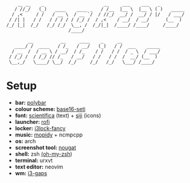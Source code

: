 ```
    __ __    _                      __     ___    ___   _         
   / //_/   (_)   ____    ____ _   / /__  |__ \  |__ \ ( )   _____
  / ,<     / /   / __ \  / __ `/  / //_/  __/ /  __/ / |/   / ___/
 / /| |   / /   / / / / / /_/ /  / ,<    / __/  / __/      (__  )
/_/ |_|  /_/   /_/ /_/  \__, /  /_/|_|  /____/ /____/     /____/  
                       /____/                                     

        __          __     ____    _     __              
   ____/ /  ____   / /_   / __/   (_)   / /  ___    _____
  / __  /  / __ \ / __/  / /_    / /   / /  / _ \  / ___/
 / /_/ /  / /_/ // /_   / __/   / /   / /  /  __/ (__  )
 \__,_/   \____/ \__/  /_/     /_/   /_/   \___/ /____/  

```

# Setup

* **bar:** [polybar](https://github.com/jaagr/polybar)
* **colour scheme:** [base16-seti](https://github.com/chriskempson/base16-xresources/blob/master/xresources/base16-seti-256.Xresources)
* **font:** [scientifica](https://github.com/NerdyPepper/scientifica) (text) + [siji](https://github.com/stark/siji) (icons)
* **launcher:** [rofi](https://github.com/DaveDavenport/rofi)
* **locker:** [i3lock-fancy](https://github.com/meskarune/i3lock-fancy)
* **music:** [mopidy](https://www.mopidy.com/) + ncmpcpp
* **os:** arch
* **screenshot tool:** [nougat](https://github.com/Sweets/nougat)
* **shell:** zsh [(oh-my-zsh](https://github.com/robbyrussell/oh-my-zsh))
* **terminal:** urxvt
* **text editor:** neovim
* **wm:** [i3-gaps](https://github.com/Airblader/i3)
